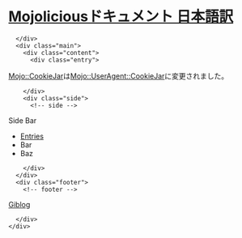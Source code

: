 <!DOCTYPE html>
<html>
  <head>
    <!-- meta -->
<meta charset="UTF-8">
<meta name="viewport" content="width=device-width,initial-scale=1.0,minimum-scale=1.0">
<link rel="icon" type="image/x-icon" href="/images/giblog-logo.png">
<link rel="stylesheet" type="text/css" href="/css/common.css">

<title>Mojoliciousドキュメント 日本語訳</title>
<meta name="description" content="Mojo::CookieJarはMojo::UserAgent::CookieJarに変更されました。">
  </head>
  <body>
    <div class="container">
      <div class="header">
        <!-- header -->
<div class="main">
  <h1>
    <a href="/">Mojoliciousドキュメント 日本語訳</a>
  </h1>
</div>

      </div>
      <div class="main">
        <div class="content">
          <div class="entry">
  <div class="top">
    <!-- top -->

  </div>
  <div class="middle">
    <p>
  <a href="/Mojo::CookieJar.html">Mojo::CookieJar</a>は<a href="/Mojo::UserAgent::CookieJar.html">Mojo::UserAgent::CookieJar</a>に変更されました。
</p>

  </div>
  <div class="bottom">
    <!-- bottom -->

  </div>
</div>

        </div>
        <div class="side">
          <!-- side -->
<div class="side-list">
  <div class="side-list-title">
    Side Bar
  </div>
  <ul>
    <li><a href="/list.html">Entries</a></li>
    <li>Bar</li>
    <li>Baz</li>
  </ul>
</div>

        </div>
      </div>
      <div class="footer">
        <!-- footer -->
<a href="https://github.com/yuki-kimoto/giblog">Giblog</a>

      </div>
    </div>
  </body>
</html>
